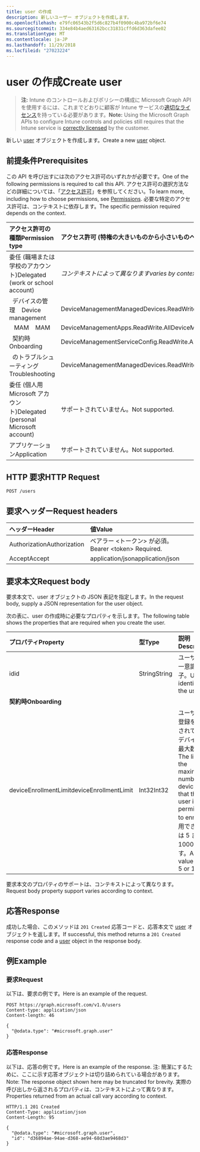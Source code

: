 ```yaml
---
title: user の作成
description: 新しいユーザー オブジェクトを作成します。
ms.openlocfilehash: e79fc06543b2f5d6c827b4f0900c4ba972bf6e74
ms.sourcegitcommit: 334e84b4aed63162bcc31831cffd6d363dafee02
ms.translationtype: MT
ms.contentlocale: ja-JP
ms.lasthandoff: 11/29/2018
ms.locfileid: "27023224"
---
```

# <a name="create-user"></a><span data-ttu-id="f6068-103">user の作成</span><span class="sxs-lookup"><span data-stu-id="f6068-103">Create user</span></span>

> <span data-ttu-id="f6068-104">**注:** Intune のコントロールおよびポリシーの構成に Microsoft Graph API を使用するには、これまでどおりに顧客が Intune サービスの[適切なライセンス](https://go.microsoft.com/fwlink/?linkid=839381)を持っている必要があります。</span><span class="sxs-lookup"><span data-stu-id="f6068-104">**Note:** Using the Microsoft Graph APIs to configure Intune controls and policies still requires that the Intune service is [correctly licensed](https://go.microsoft.com/fwlink/?linkid=839381) by the customer.</span></span>

<span data-ttu-id="f6068-105">新しい [user](../resources/intune-shared-user.md) オブジェクトを作成します。</span><span class="sxs-lookup"><span data-stu-id="f6068-105">Create a new [user](../resources/intune-shared-user.md) object.</span></span>
## <a name="prerequisites"></a><span data-ttu-id="f6068-106">前提条件</span><span class="sxs-lookup"><span data-stu-id="f6068-106">Prerequisites</span></span>
<span data-ttu-id="f6068-107">この API を呼び出すには次のアクセス許可のいずれかが必要です。</span><span class="sxs-lookup"><span data-stu-id="f6068-107">One of the following permissions is required to call this API.</span></span> <span data-ttu-id="f6068-108">アクセス許可の選択方法などの詳細については、「[アクセス許可](/graph/permissions-reference)」を参照してください。</span><span class="sxs-lookup"><span data-stu-id="f6068-108">To learn more, including how to choose permissions, see [Permissions](/graph/permissions-reference).</span></span>  <span data-ttu-id="f6068-109">必要な特定のアクセス許可は、コンテキストに依存します。</span><span class="sxs-lookup"><span data-stu-id="f6068-109">The specific permission required depends on the context.</span></span>

|<span data-ttu-id="f6068-110">アクセス許可の種類</span><span class="sxs-lookup"><span data-stu-id="f6068-110">Permission type</span></span>|<span data-ttu-id="f6068-111">アクセス許可 (特権の大きいものから小さいものへ)</span><span class="sxs-lookup"><span data-stu-id="f6068-111">Permissions (from most to least privileged)</span></span>|
|:---|:---|
|<span data-ttu-id="f6068-112">委任 (職場または学校のアカウント)</span><span class="sxs-lookup"><span data-stu-id="f6068-112">Delegated (work or school account)</span></span>| <span data-ttu-id="f6068-113">_コンテキストによって異なります_</span><span class="sxs-lookup"><span data-stu-id="f6068-113">_varies by context_</span></span> |
| <span data-ttu-id="f6068-114">&nbsp;&nbsp;デバイスの管理</span><span class="sxs-lookup"><span data-stu-id="f6068-114">&nbsp; &nbsp; Device management</span></span> | <span data-ttu-id="f6068-115">DeviceManagementManagedDevices.ReadWrite.All</span><span class="sxs-lookup"><span data-stu-id="f6068-115">DeviceManagementManagedDevices.ReadWrite.All</span></span> |
| <span data-ttu-id="f6068-116">&nbsp;&nbsp; MAM</span><span class="sxs-lookup"><span data-stu-id="f6068-116">&nbsp; &nbsp; MAM</span></span> | <span data-ttu-id="f6068-117">DeviceManagementApps.ReadWrite.All</span><span class="sxs-lookup"><span data-stu-id="f6068-117">DeviceManagementApps.ReadWrite.All</span></span> |
| <span data-ttu-id="f6068-118">&nbsp;&nbsp;契約時</span><span class="sxs-lookup"><span data-stu-id="f6068-118">&nbsp; &nbsp; Onboarding</span></span> | <span data-ttu-id="f6068-119">DeviceManagementServiceConfig.ReadWrite.All</span><span class="sxs-lookup"><span data-stu-id="f6068-119">DeviceManagementServiceConfig.ReadWrite.All</span></span> |
| <span data-ttu-id="f6068-120">&nbsp;&nbsp;のトラブルシューティング</span><span class="sxs-lookup"><span data-stu-id="f6068-120">&nbsp; &nbsp; Troubleshooting</span></span> | <span data-ttu-id="f6068-121">DeviceManagementManagedDevices.ReadWrite.All</span><span class="sxs-lookup"><span data-stu-id="f6068-121">DeviceManagementManagedDevices.ReadWrite.All</span></span> |
|<span data-ttu-id="f6068-122">委任 (個人用 Microsoft アカウント)</span><span class="sxs-lookup"><span data-stu-id="f6068-122">Delegated (personal Microsoft account)</span></span>|<span data-ttu-id="f6068-123">サポートされていません。</span><span class="sxs-lookup"><span data-stu-id="f6068-123">Not supported.</span></span>|
|<span data-ttu-id="f6068-124">アプリケーション</span><span class="sxs-lookup"><span data-stu-id="f6068-124">Application</span></span>|<span data-ttu-id="f6068-125">サポートされていません。</span><span class="sxs-lookup"><span data-stu-id="f6068-125">Not supported.</span></span>|

## <a name="http-request"></a><span data-ttu-id="f6068-126">HTTP 要求</span><span class="sxs-lookup"><span data-stu-id="f6068-126">HTTP Request</span></span>
<!-- {
  "blockType": "ignored"
}
-->
``` http
POST /users
```

## <a name="request-headers"></a><span data-ttu-id="f6068-127">要求ヘッダー</span><span class="sxs-lookup"><span data-stu-id="f6068-127">Request headers</span></span>
|<span data-ttu-id="f6068-128">ヘッダー</span><span class="sxs-lookup"><span data-stu-id="f6068-128">Header</span></span>|<span data-ttu-id="f6068-129">値</span><span class="sxs-lookup"><span data-stu-id="f6068-129">Value</span></span>|
|:---|:---|
|<span data-ttu-id="f6068-130">Authorization</span><span class="sxs-lookup"><span data-stu-id="f6068-130">Authorization</span></span>|<span data-ttu-id="f6068-131">ベアラー &lt;トークン&gt; が必須。</span><span class="sxs-lookup"><span data-stu-id="f6068-131">Bearer &lt;token&gt; Required.</span></span>|
|<span data-ttu-id="f6068-132">Accept</span><span class="sxs-lookup"><span data-stu-id="f6068-132">Accept</span></span>|<span data-ttu-id="f6068-133">application/json</span><span class="sxs-lookup"><span data-stu-id="f6068-133">application/json</span></span>|

## <a name="request-body"></a><span data-ttu-id="f6068-134">要求本文</span><span class="sxs-lookup"><span data-stu-id="f6068-134">Request body</span></span>
<span data-ttu-id="f6068-135">要求本文で、user オブジェクトの JSON 表記を指定します。</span><span class="sxs-lookup"><span data-stu-id="f6068-135">In the request body, supply a JSON representation for the user object.</span></span>

<span data-ttu-id="f6068-136">次の表に、user の作成時に必要なプロパティを示します。</span><span class="sxs-lookup"><span data-stu-id="f6068-136">The following table shows the properties that are required when you create the user.</span></span>

|<span data-ttu-id="f6068-137">プロパティ</span><span class="sxs-lookup"><span data-stu-id="f6068-137">Property</span></span>|<span data-ttu-id="f6068-138">型</span><span class="sxs-lookup"><span data-stu-id="f6068-138">Type</span></span>|<span data-ttu-id="f6068-139">説明</span><span class="sxs-lookup"><span data-stu-id="f6068-139">Description</span></span>|
|:---|:---|:---|
|<span data-ttu-id="f6068-140">id</span><span class="sxs-lookup"><span data-stu-id="f6068-140">id</span></span>|<span data-ttu-id="f6068-141">String</span><span class="sxs-lookup"><span data-stu-id="f6068-141">String</span></span>|<span data-ttu-id="f6068-142">ユーザーの一意識別子。</span><span class="sxs-lookup"><span data-stu-id="f6068-142">Unique identifier of the user.</span></span>|
|<span data-ttu-id="f6068-143">**契約時**</span><span class="sxs-lookup"><span data-stu-id="f6068-143">**Onboarding**</span></span>|
|<span data-ttu-id="f6068-144">deviceEnrollmentLimit</span><span class="sxs-lookup"><span data-stu-id="f6068-144">deviceEnrollmentLimit</span></span>|<span data-ttu-id="f6068-145">Int32</span><span class="sxs-lookup"><span data-stu-id="f6068-145">Int32</span></span>|<span data-ttu-id="f6068-146">ユーザーが登録を許可されているデバイスの最大数。</span><span class="sxs-lookup"><span data-stu-id="f6068-146">The limit on the maximum number of devices that the user is permitted to enroll.</span></span> <span data-ttu-id="f6068-147">使用できる値は 5 または 1000 です。</span><span class="sxs-lookup"><span data-stu-id="f6068-147">Allowed values are 5 or 1000.</span></span>|

<span data-ttu-id="f6068-148">要求本文のプロパティのサポートは、コンテキストによって異なります。</span><span class="sxs-lookup"><span data-stu-id="f6068-148">Request body property support varies according to context.</span></span>

## <a name="response"></a><span data-ttu-id="f6068-149">応答</span><span class="sxs-lookup"><span data-stu-id="f6068-149">Response</span></span>
<span data-ttu-id="f6068-150">成功した場合、このメソッドは `201 Created` 応答コードと、応答本文で [user](../resources/intune-shared-user.md) オブジェクトを返します。</span><span class="sxs-lookup"><span data-stu-id="f6068-150">If successful, this method returns a `201 Created` response code and a [user](../resources/intune-shared-user.md) object in the response body.</span></span>

## <a name="example"></a><span data-ttu-id="f6068-151">例</span><span class="sxs-lookup"><span data-stu-id="f6068-151">Example</span></span>

### <a name="request"></a><span data-ttu-id="f6068-152">要求</span><span class="sxs-lookup"><span data-stu-id="f6068-152">Request</span></span>
<span data-ttu-id="f6068-153">以下は、要求の例です。</span><span class="sxs-lookup"><span data-stu-id="f6068-153">Here is an example of the request.</span></span>

``` http
POST https://graph.microsoft.com/v1.0/users
Content-type: application/json
Content-length: 46

{
  "@odata.type": "#microsoft.graph.user"
}
```

### <a name="response"></a><span data-ttu-id="f6068-154">応答</span><span class="sxs-lookup"><span data-stu-id="f6068-154">Response</span></span>
<span data-ttu-id="f6068-155">以下は、応答の例です。</span><span class="sxs-lookup"><span data-stu-id="f6068-155">Here is an example of the response.</span></span> <span data-ttu-id="f6068-156">注: 簡潔にするために、ここに示す応答オブジェクトは切り詰められている場合があります。</span><span class="sxs-lookup"><span data-stu-id="f6068-156">Note: The response object shown here may be truncated for brevity.</span></span> <span data-ttu-id="f6068-157">実際の呼び出しから返されるプロパティは、コンテキストによって異なります。</span><span class="sxs-lookup"><span data-stu-id="f6068-157">Properties returned from an actual call vary according to context.</span></span>

``` http
HTTP/1.1 201 Created
Content-Type: application/json
Content-Length: 95

{
  "@odata.type": "#microsoft.graph.user",
  "id": "d36894ae-94ae-d368-ae94-68d3ae9468d3"
}
```



